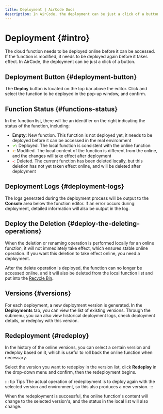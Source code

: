 ```yaml
---
title: Deployment | AirCode Docs
description: In AirCode, the deployment can be just a click of a button.
---
```


# Deployment {#intro}

The cloud function needs to be deployed online before it can be accessed. If the function is modified, it needs to be deployed again before it takes effect. In AirCode, the deployment can be just a click of a button.

## Deployment Button {#deployment-button}

The **Deploy** button is located on the top bar above the editor. Click and select the function to be deployed in the pop-up window, and confirm.

<ACImage src="/_images/1671517933039.png" mode="light" />
<ACImage src="/_images/1671517968047.png" mode="dark" />

## Function Status {#functions-status}

In the function list, there will be an identifier on the right indicating the status of the function, including:

<ACImage src="/_images/1671518075513.png" mode="light" />
<ACImage src="/_images/1671518232132.png" mode="dark" />

- **Empty**: New function. This function is not deployed yet, it needs to be deployed before it can be accessed in the real environment
- <span style="color:#52C41A;">**✓**</span>: Deployed. The local function is consistent with the online function
- <span style="color:#F5A623;">**•**</span>: Modified. The local content of the function is different from the online, and the changes will take effect after deployment
- <span style="color:#f00;">**-**</span>: Deleted. The current function has been deleted locally, but this deletion has not yet taken effect online, and will be deleted after deployment

## Deployment Logs {#deployment-logs}

The logs generated during the deployment process will be output to the **Console** area below the function editor. If an error occurs during deployment, detailed information will also be output in the log.

<ACImage src="/_images/1671518321538.png" mode="light" />
<ACImage src="/_images/1671518299222.png" mode="dark" />

## Deploy the Deletion {#deploy-the-deleting-operations}

When the deletion or renaming operation is performed locally for an online function, it will not immediately take effect, which ensures stable online operation. If you want this deletion to take effect online, you need a deployment.

<ACImage src="/_images/1671518414900.png" mode="light" />
<ACImage src="/_images/1671518437944.png" mode="dark" />

After the delete operation is deployed, the function can no longer be accessed online, and it will also be deleted from the local function list and put into the [Recycle Bin](/guide/functions/recycle).

## Versions {#versions}

For each deployment, a new deployment version is generated. In the **Deployments** tab, you can view the list of existing versions. Through the submenu, you can also view historical deployment logs, check deployment details, or redeploy with this version.

<ACImage src="/_images/1671518583069.png" mode="light" />
<ACImage src="/_images/1671518674280.png" mode="dark" />

## Redeployment {#redeploy}

In the history of the online versions, you can select a certain version and redeploy based on it, which is useful to roll back the online function when necessary.

<ACImage src="/_images/1671518780109.png" mode="light" />
<ACImage src="/_images/1671518807115.png" mode="dark" />

Select the version you want to redeploy in the version list, click **Redeploy** in the drop-down menu and confirm, then the redeployment begins.

<ACImage src="/_images/1671518837884.png" mode="light" />
<ACImage src="/_images/1671518863321.png" mode="dark" />

::: tip Tips
The actual operation of redeployment is to deploy again with the selected version and environment, so this also produces a new version.
:::

When the redeployment is successful, the online function's content will change to the selected version's, and the status in the local list will also change.
